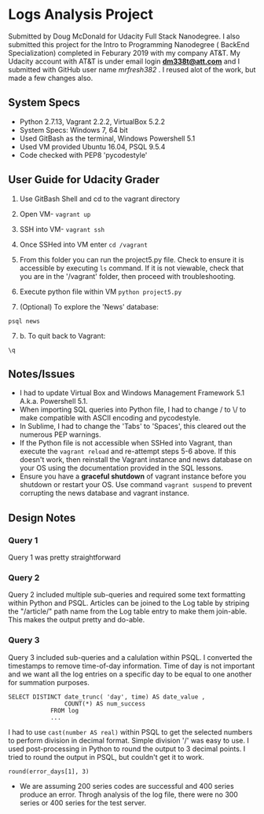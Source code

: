 # Logs Analysis Project
Submitted by Doug McDonald for Udacity Full Stack Nanodegree.
I also submitted this project for the Intro to Programming Nanodegree ( BackEnd Specialization) completed in Feburary 2019 with my company AT&T. My Udacity account with AT&T is under email login **dm338t@att.com** and I submitted with GitHub user name _mrfresh382_ . I reused alot of the work, but made a few changes also. 
## System Specs
- Python 2.7.13, Vagrant 2.2.2, VirtualBox 5.2.2
- System Specs: Windows 7, 64 bit
- Used GitBash as the terminal, Windows Powershell 5.1
- Used VM provided Ubuntu 16.04, PSQL 9.5.4
- Code checked with PEP8 'pycodestyle'

## User Guide for Udacity Grader
1. Use GitBash Shell and cd to the vagrant directory
2. Open VM- `vagrant up`
3. SSH into VM- `vagrant ssh`
4. Once SSHed into VM enter `cd /vagrant`
5. From this folder you can run the project5.py file. Check to ensure it is accessible by executing `ls` command. If it is not viewable, check that you are in the '/vagrant' folder, then proceed with troubleshooting. 
6. Execute python file within VM `python project5.py`

7. (Optional) To explore the 'News' database:
```
psql news
```
7. b.  To quit back to Vagrant:
```
\q 
```
## Notes/Issues 
- I had to update Virtual Box and Windows Management Framework 5.1 A.k.a. Powershell 5.1.
- When importing SQL queries into Python file, I had to change \/ to \\/ to make compatible with ASCII encoding and pycodestyle.
- In Sublime, I had to change the 'Tabs' to 'Spaces', this cleared out the numerous PEP warnings. 
- If the Python file is not accessible when SSHed into Vagrant, than execute the `vagrant reload` and re-attempt steps 5-6 above. If this doesn't work, then reinstall the Vagrant instance and news database on your OS using the documentation provided in the SQL lessons. 
- Ensure you have a **graceful shutdown** of vagrant instance before you shutdown or restart your OS. Use command `vagrant suspend` to prevent corrupting the news database and vagrant instance. 

## Design Notes
### Query 1
Query 1 was pretty straightforward
### Query 2
Query 2 included multiple sub-queries and required some text formatting within Python and PSQL. Articles can be joined to the Log table by striping the "/article/" path name from the Log table entry to make them join-able. This makes the output pretty and do-able. 
### Query 3
Query 3 included sub-queries and a calulation within PSQL. I converted the timestamps to remove time-of-day information. Time of day is not important and we want all the log entries on a specific day to be equal to one another for summation purposes. 
```
SELECT DISTINCT date_trunc( 'day', time) AS date_value ,
                COUNT(*) AS num_success
            FROM log
            ...
```
I had to use `cast(number AS real)` within PSQL to get the selected numbers to perform division in decimal format. Simple division '/' was easy to use. I used post-processing in Python to round the output to 3 decimal points. I tried to round the output in PSQL, but couldn't get it to work. 
```
round(error_days[1], 3)
```
- We are assuming 200 series codes are successful and 400 series produce an error. Throgh analysis of the log file, there were no 300 series or 400 series for the test server. 


